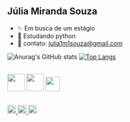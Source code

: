## Júlia Miranda Souza

- ✨ Em busca de um estágio
- 🌱 Estudando python
- 📲 contato: julia1m1souza@gmail.com

<div>
  
  ![Anurag's GitHub stats](https://github-readme-stats.vercel.app/api?username=juliams2210&show_icons=true&hide=contribs,prs&cache_seconds=86400&theme=cobalt)
  [![Top Langs](https://github-readme-stats.vercel.app/api/top-langs/?username=juliams2210&show_icons=true&hide=contribs,prs&cache_seconds=86400&theme=cobalt)](https://github.com/juliams2210/github-readme-stats)
</div>
<div style="display: inline_block"><br>
  <img aling="center" alte="ju-python" height="40" src="https://cdn.jsdelivr.net/gh/devicons/devicon@latest/icons/python/python-original.svg">
  <img aling="center" alte="ju-python" height="40" src="https://github.com/user-attachments/assets/d27147a3-2df0-4442-ac09-a7bdf429c660">
  <img aling="center" alte="ju-python" height="33" src="https://cdn.jsdelivr.net/gh/devicons/devicon@latest/icons/canva/canva-original.svg">
</div>

##
<div> 
  <a href = "https://www.linkedin.com/in/júlia-miranda-souza-355280282/"><img aling="center" alte="ju-python" height="20" src="https://img.shields.io/badge/LinkedIn-0077B5?style=for-the-badge&logo=linkedin&logoColor=white">
  <a href = "mailto:julia1m1souza@gmail.com"><img aling="center" alte="ju-python" height="20" src="https://img.shields.io/badge/Gmail-D14836?style=for-the-badge&logo=gmail&logoColor=white">
  <a href = "https://www.instagram.com/julixx_jptr/"><img aling="center" alte="ju-python" height="20" src="https://img.shields.io/badge/Instagram-E4405F?style=for-the-badge&logo=instagram&logoColor=white">

  
</div>

